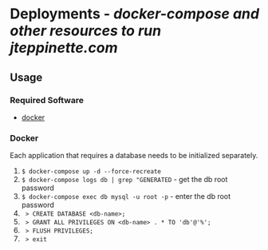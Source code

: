 # Deployments - *docker-compose and other resources to run jteppinette.com*

## Usage

### Required Software

* [docker](https://docs.docker.com/)

### Docker

Each application that requires a database needs to be initialized separately.

1. `$ docker-compose up -d --force-recreate`
2. `$ docker-compose logs db | grep "GENERATED` - get the db root password
3. `$ docker-compose exec db mysql -u root -p`  - enter the db root password
4. ` > CREATE DATABASE <db-name>;`
5. ` > GRANT ALL PRIVILEGES ON <db-name> . * TO 'db'@'%';`
6. ` > FLUSH PRIVILEGES;`
7. ` > exit`
